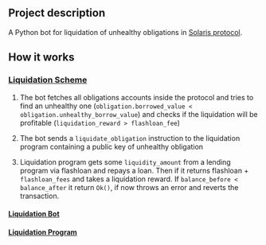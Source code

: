 ## Project description

A Python bot for liquidation of unhealthy obligations in [Solaris protocol](https://github.com/solaris-protocol/solaris-protocol).

## How it works
### [Liquidation Scheme](https://raw.githubusercontent.com/solaris-protocol/solaris-protocol/master/howitworks.png)
1. The bot fetches all obligations accounts inside the protocol and tries to find an unhealthy one (`obligation.borrowed_value < obligation.unhealthy_borrow_value`) and checks if the liquidation will be profitable (`liquidation_reward > flashloan_fee`)

2. The bot sends a `liquidate_obligation` instruction to the liquidation program containing a public key of unhealthy obligation

3. Liquidation program gets some `liquidity_amount` from a lending program via flashloan and repays a loan. Then if it returns flashloan + `flashloan_fees` and takes a liquidation reward. If `balance_before < balance_after` it return `Ok()`, if now throws an error and reverts the transaction. 

#### [Liquidation Bot](https://github.com/solaris-protocol/solaris-liquidation-bot/tree/master/bot)
#### [Liquidation Program](https://github.com/solaris-protocol/solaris-liquidation-bot/tree/master/program)
